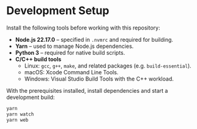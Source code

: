 # Development Setup

Install the following tools before working with this repository:

- **Node.js 22.17.0** – specified in `.nvmrc` and required for building.
- **Yarn** – used to manage Node.js dependencies.
- **Python 3** – required for native build scripts.
- **C/C++ build tools**
  - Linux: `gcc`, `g++`, `make`, and related packages (e.g. `build-essential`).
  - macOS: Xcode Command Line Tools.
  - Windows: Visual Studio Build Tools with the C++ workload.

With the prerequisites installed, install dependencies and start a development build:

```bash
yarn
yarn watch
yarn web
```
